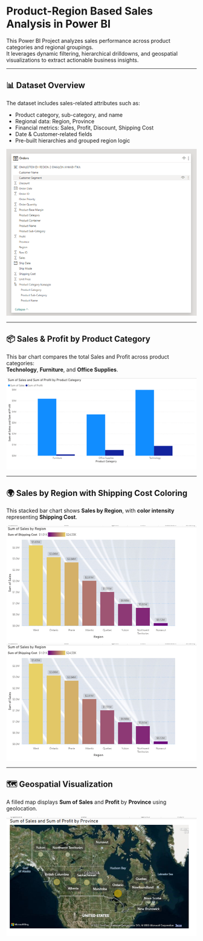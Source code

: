 # Product-Region Based Sales Analysis in Power BI

This Power BI Project analyzes sales performance across product categories and regional groupings.  
It leverages dynamic filtering, hierarchical drilldowns, and geospatial visualizations to extract actionable business insights.

---

## 📊 Dataset Overview

The dataset includes sales-related attributes such as:

- Product category, sub-category, and name  
- Regional data: Region, Province  
- Financial metrics: Sales, Profit, Discount, Shipping Cost  
- Date & Customer-related fields  
- Pre-built hierarchies and grouped region logic

![Dataset View](screenshots/dataset-view.png)

---

## 📦 Sales & Profit by Product Category

This bar chart compares the total Sales and Profit across product categories:  
**Technology**, **Furniture**, and **Office Supplies**.

![Sales and Profit by Category](screenshots/sales-profit-category.png)

---

## 🌍 Sales by Region with Shipping Cost Coloring

This stacked bar chart shows **Sales by Region**, with **color intensity** representing **Shipping Cost**.

![Sales by Region](screenshots/sales-region.png)  
![Shipping Cost by Region](screenshots/shipping-cost-region.png)

---

## 🗺️ Geospatial Visualization

A filled map displays **Sum of Sales** and **Profit** by **Province** using geolocation.

![Geospatial Map](screenshots/geospatial-map.png)

